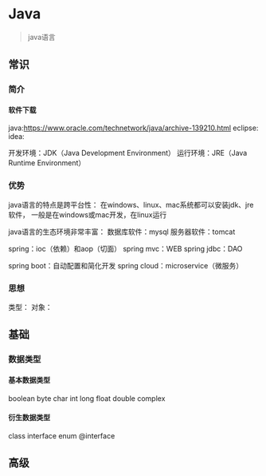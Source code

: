 # Java

>java语言



## 常识
### 简介
#### 软件下载
java:https://www.oracle.com/technetwork/java/archive-139210.html
eclipse:
idea:

开发环境：JDK（Java Development Environment）
运行环境：JRE（Java Runtime Environment）

### 优势
java语言的特点是跨平台性：
在windows、linux、mac系统都可以安装jdk、jre软件，
一般是在windows或mac开发，在linux运行

java语言的生态环境非常丰富：
数据库软件：mysql
服务器软件：tomcat

spring：ioc（依赖）和aop（切面）
spring mvc：WEB
spring jdbc：DAO

spring boot：自动配置和简化开发
spring cloud：microservice（微服务）

### 思想
类型：
对象：




## 基础

### 数据类型
#### 基本数据类型
boolean
byte
char
int
long
float
double
complex

#### 衍生数据类型
class
interface
enum
@interface







## 高级
